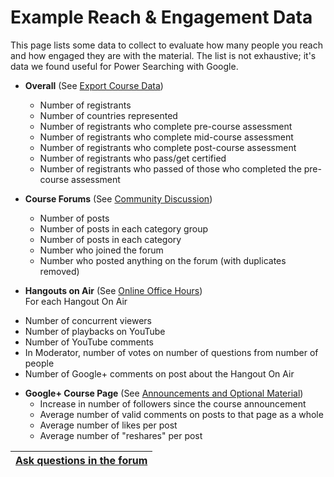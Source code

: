 # Example Reach & Engagement Data #

This page lists some data to collect to evaluate how many people you reach and how engaged they are with the material.  The list is not exhaustive; it's data we found useful for Power Searching with Google.

  * **Overall**  (See [Export Course Data](ExportCourseData.md))
    * Number of registrants
    * Number of  countries represented
    * Number of registrants who complete pre-course assessment
    * Number of  registrants who complete mid-course assessment
    * Number of  registrants who complete post-course assessment
    * Number of  registrants who pass/get certified
    * Number of  registrants who passed of those who completed the pre-course assessment

  * **Course Forums**  (See [Community Discussion](WebForums.md))
    * Number of posts
    * Number of posts in each category group
    * Number of posts in each category
    * Number who joined the forum
    * Number who posted anything on the forum (with duplicates removed)

  * **Hangouts on Air** (See [Online Office Hours](OnlineOfficeHours.md)) <br>For each Hangout On Air<br>
<ul><li>Number of concurrent viewers<br>
</li><li>Number of playbacks on YouTube<br>
</li><li>Number of YouTube comments<br>
</li><li>In Moderator, number of votes on number of questions from number of people<br>
</li><li>Number of Google+ comments on post about the Hangout On Air</li></ul></li></ul>

<ul><li><b>Google+ Course Page</b> (See <a href='Announcements.md'>Announcements and Optional Material</a>)<br>
<ul><li>Increase in number of followers since the course announcement<br>
</li><li>Average number of valid comments on posts to that page as a whole<br>
</li><li>Average number of likes per post<br>
</li><li>Average number of "reshares" per post</li></ul></li></ul>

<table><thead><th> <a href='https://groups.google.com/forum/?fromgroups#!categories/course-builder-forum/evaluate-course-efficacy'>Ask questions in the forum</a> </th></thead><tbody>
